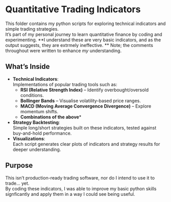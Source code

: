 # Quantitative Trading Indicators

This folder contains my python scripts for exploring technical indicators and simple trading strategies.  
It’s part of my personal journey to learn quantitative finance by coding and experimenting.
**I understand these are very basic indicators, and as the output suggests, they are extrmely ineffective.
**
Note; the comments throughout were written to enhance _my_ understanding.


## What’s Inside
- **Technical Indicators**:  
  Implementations of popular trading tools such as:
  - **RSI (Relative Strength Index)** – Identify overbought/oversold conditions.
  - **Bollinger Bands** – Visualise volatility-based price ranges.
  - **MACD (Moving Average Convergence Divergence)** – Explore momentum shifts.
  - **Combinations of the above***
- **Strategy Backtesting**:  
  Simple long/short strategies built on these indicators, tested against buy-and-hold performance.
- **Visualizations**:  
  Each script generates clear plots of indicators and strategy results for deeper understanding.

## Purpose
This isn’t production-ready trading software, nor do I intend to use it to trade... yet.  
By coding these indicators, I was able to improve my basic python skills signficantly and apply them in a way I could see being useful.
